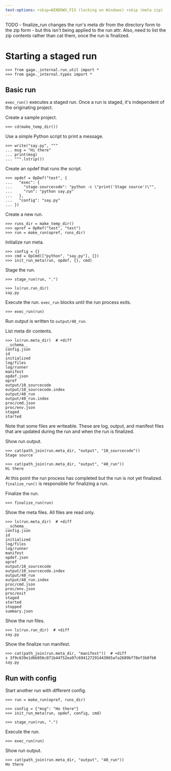 ```yaml
---
test-options: +skip=WINDOWS_FIX (locking on Windows) +skip (meta zip)
---
```


TODO - finalize_run changes the run's meta dir from the directory form
to the zip form - but this isn't being applied to the run attr. Also,
need to list the zip contents rather than cat them, once the run is
finalized.

# Starting a staged run

    >>> from gage._internal.run_util import *
    >>> from gage._internal.types import *

## Basic run

`exec_run()` executes a staged run. Once a run is staged, it's
independent of the originating project.

Create a sample project.

    >>> cd(make_temp_dir())

Use a simple Python script to print a message.

    >>> write("say.py", """
    ... msg = "Hi there"
    ... print(msg)
    ... """.lstrip())

Create an opdef that runs the script.

    >>> opdef = OpDef("test", {
    ...   "exec": {
    ...     "stage-sourcecode": "python -c \"print('Stage source')\"",
    ...     "run": "python say.py"
    ...   },
    ...   "config": "say.py"
    ... })

Create a new run.

    >>> runs_dir = make_temp_dir()
    >>> opref = OpRef("test", "test")
    >>> run = make_run(opref, runs_dir)

Initialize run meta.

    >>> config = {}
    >>> cmd = OpCmd(["python", "say.py"], {})
    >>> init_run_meta(run, opdef, {}, cmd)

Stage the run.

    >>> stage_run(run, ".")

    >>> ls(run.run_dir)
    say.py

Execute the run. `exec_run` blocks until the run process exits.

    >>> exec_run(run)

Run output is written to `output/40_run`.

List meta dir contents.

    >>> ls(run.meta_dir)  # +diff
    __schema__
    config.json
    id
    initialized
    log/files
    log/runner
    manifest
    opdef.json
    opref
    output/10_sourcecode
    output/10_sourcecode.index
    output/40_run
    output/40_run.index
    proc/cmd.json
    proc/env.json
    staged
    started

Note that some files are writeable. These are log, output, and manifest
files that are updated during the run and when the run is finalized.

Show run output.

    >>> cat(path_join(run.meta_dir, "output", "10_sourcecode"))
    Stage source

    >>> cat(path_join(run.meta_dir, "output", "40_run"))
    Hi there

At this point the run process has completed but the run is not yet
finalized. `finalize_run()` is responsible for finalizing a run.

Finalize the run.

    >>> finalize_run(run)

Show the meta files. All files are read only.

    >>> ls(run.meta_dir)  # +diff
    __schema__
    config.json
    id
    initialized
    log/files
    log/runner
    manifest
    opdef.json
    opref
    output/10_sourcecode
    output/10_sourcecode.index
    output/40_run
    output/40_run.index
    proc/cmd.json
    proc/env.json
    proc/exit
    staged
    started
    stopped
    summary.json

Show the run files.

    >>> ls(run.run_dir)  # +diff
    say.py

Show the finalize run manifest.

    >>> cat(path_join(run.meta_dir, "manifest"))  # +diff
    s 3f9c639e1d6b056c071b44752ea97c694127291443065afa2689bf78ef3b8fb0 say.py

## Run with config

Start another run with different config.

    >>> run = make_run(opref, runs_dir)

    >>> config = {"msg": "Ho there"}
    >>> init_run_meta(run, opdef, config, cmd)

    >>> stage_run(run, ".")

Execute the run.

    >>> exec_run(run)

Show run output.

    >>> cat(path_join(run.meta_dir, "output", "40_run"))
    Ho there
